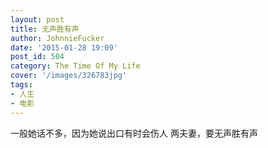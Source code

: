 ```yaml
---
layout: post
title: 无声胜有声
author: JohnnieFucker
date: '2015-01-28 19:09'
post_id: 504
category: The Time Of My Life
cover: '/images/326783jpg'
tags:
- 人生
- 电影
---
```


一般她话不多，因为她说出口有时会伤人
两夫妻，要无声胜有声